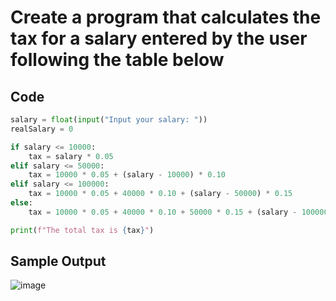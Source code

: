 #  Create a program that calculates the tax for a salary entered by the user following the table below

## Code
```.py
salary = float(input("Input your salary: "))
realSalary = 0

if salary <= 10000:
    tax = salary * 0.05
elif salary <= 50000:
    tax = 10000 * 0.05 + (salary - 10000) * 0.10
elif salary <= 100000:
    tax = 10000 * 0.05 + 40000 * 0.10 + (salary - 50000) * 0.15
else:
    tax = 10000 * 0.05 + 40000 * 0.10 + 50000 * 0.15 + (salary - 100000) * 0.25

print(f"The total tax is {tax}")
```
## Sample Output
![image](https://github.com/user-attachments/assets/5614f9c5-2937-4a59-8c9d-aabde99356ca)
